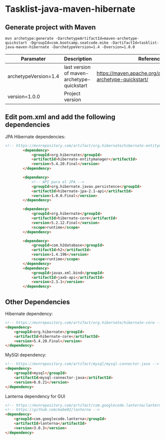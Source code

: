 # Tasklist-java-maven-hibernate

## Generate project with Maven

```code
mvn archetype:generate -DarchetypeArtifactId=maven-archetype-quickstart -DgroupId=com.bootcamp.seatcode.mike -DartifactId=tasklist-java-maven-hibernate -DarchetypeVersion=1.4 -Dversion=1.0.0
```

|       Paramater      |    Description | Reference |
|----------------------|--------------------------------------------|-------------------------------------------------------------------|
| archetypeVersion=1.4 | last version of maven-archetype-quickstart | <https://maven.apache.org/archetypes/maven-archetype-quickstart/> |
| version=1.0.0        | Project version | |

## Edit pom.xml and add the following dependencies

JPA Hibernate dependencies:
```html
<!-- https://mvnrepository.com/artifact/org.hibernate/hibernate-entitymanager -->
        <dependency>
            <groupId>org.hibernate</groupId>
            <artifactId>hibernate-entitymanager</artifactId>
            <version>5.4.20.Final</version>
        </dependency>

        <dependency>
            <!-- API para el JPA -->
            <groupId>org.hibernate.javax.persistence</groupId>
            <artifactId>hibernate-jpa-2.1-api</artifactId>
            <version>1.0.0.Final</version>
        </dependency>

        <dependency>
            <groupId>org.hibernate</groupId>
            <artifactId>hibernate-core</artifactId>
            <version>5.2.12.Final</version>
            <scope>runtime</scope>
        </dependency>

        <dependency>
            <groupId>com.h2database</groupId>
            <artifactId>h2</artifactId>
            <version>1.4.196</version>
            <scope>runtime</scope>
        </dependency>
        <dependency>
            <groupId>javax.xml.bind</groupId>
            <artifactId>jaxb-api</artifactId>
            <version>2.3.1</version>
        </dependency>
```


## Other Dependencies

Hibernate dependency:

```html
<!-- https://mvnrepository.com/artifact/org.hibernate/hibernate-core -->
<dependency>
    <groupId>org.hibernate</groupId>
    <artifactId>hibernate-core</artifactId>
    <version>5.4.20.Final</version>
</dependency>

```

MySQl dependency:

```html
<!-- https://mvnrepository.com/artifact/mysql/mysql-connector-java -->
<dependency>
    <groupId>mysql</groupId>
    <artifactId>mysql-connector-java</artifactId>
    <version>8.0.21</version>
</dependency>
```

Lanterna dependency for GUI

```html
<!-- https://mvnrepository.com/artifact/com.googlecode.lanterna/lanterna -->
<!-- https://github.com/mabe02/lanterna -->
<dependency>
    <groupId>com.googlecode.lanterna</groupId>
    <artifactId>lanterna</artifactId>
    <version>3.0.3</version>
</dependency>
```

